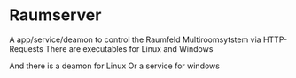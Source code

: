 # Raumserver

A app/service/deamon to control the Raumfeld Multiroomsytstem via HTTP-Requests 
There are executables for Linux and Windows

And there is a deamon for Linux Or a service for windows

